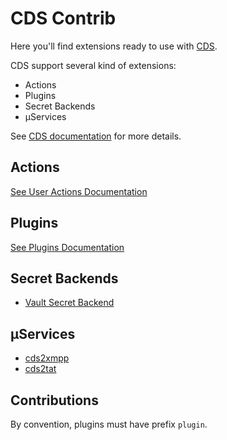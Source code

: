 # CDS Contrib

Here you'll find extensions ready to use with [CDS](https://github.com/ovh/cds).

CDS support several kind of extensions:

- Actions
- Plugins
- Secret Backends
- µServices

See [CDS documentation](https://github.com/ovh/cds) for more details.

## Actions

[See User Actions Documentation](https://ovh.github.io/cds/building-pipelines/building-pipelines.actions/)

## Plugins

[See Plugins Documentation](https://ovh.github.io/cds/building-pipelines/building-pipelines.actions.user-actions/)

## Secret Backends

- [Vault Secret Backend](https://github.com/ovh/cds/tree/master/contrib/secret-backends/secret-backend-vault)

## µServices

- [cds2xmpp](https://github.com/ovh/cds/tree/master/contrib/uservices/cds2xmpp)
- [cds2tat](https://github.com/ovh/cds/tree/master/contrib/uservices/cds2tat)

## Contributions

By convention, plugins must have prefix `plugin`.
